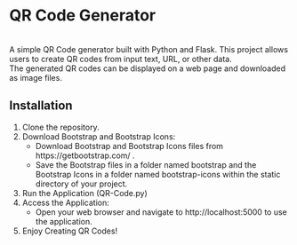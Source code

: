 <h1>QR Code Generator</h1><br>
A simple QR Code generator built with Python and Flask. This project allows users to create QR codes from input text, URL, or other data.<br>The generated QR codes can be displayed on a web page and downloaded as image files.

<h2>Installation</h2>
<ol>
  <li>Clone the repository.</li>
  <li>Download Bootstrap and Bootstrap Icons:
    <ul>
      <li>
        Download Bootstrap and Bootstrap Icons files from https://getbootstrap.com/ .
      </li>
      <li>
        Save the Bootstrap files in a folder named bootstrap and the Bootstrap Icons in a folder named bootstrap-icons within the static directory of your project.
      </li>
    </ul>
  </li>
  <li>Run the Application (QR-Code.py)</li>
  <li>Access the Application:
    <ul>
      <li>
        Open your web browser and navigate to http://localhost:5000 to use the application.
      </li>
    </ul>
  </li>
  <li>Enjoy Creating QR Codes!</li>
</ol>
